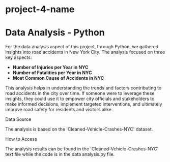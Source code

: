 # project-4-name

# Data Analysis - Python
For the data analysis aspect of this project, through Python, we gathered insights into road accidents in New York City. The analysis focused on three key aspects:

- **Number of Injuries per Year in NYC**
- **Number of Fatalities per Year in NYC**
- **Most Common Cause of Accidents in NYC**

This analysis helps in understanding the trends and factors contributing to road accidents in the city over time. If someone were to leverage these insights, they could use it to empower city officials and stakeholders to make informed decisions, implement targeted interventions, and ultimately improve road safety for residents and visitors alike.

Data Source

The analysis is based on the 'Cleaned-Vehicle-Crashes-NYC' dataset.

How to Access

The analysis results can be found in the 'Cleaned-Vehicle-Crashes-NYC' text file while the code is in the data analysis.py file.

